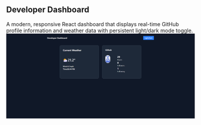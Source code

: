 ## Developer Dashboard
A modern, responsive React dashboard that displays real-time GitHub profile information and weather data with persistent light/dark mode toggle.
![Image Alt](https://github.com/Yvette334/apis/blob/main/screencapture-localhost-5173-2025-10-26-18_44_56%20(3).png?raw=true)
